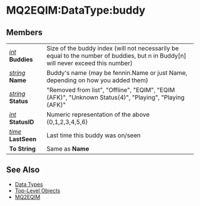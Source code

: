 # MQ2EQIM:DataType:buddy

## Members

|  |  |
| :--- | :--- |
| [_int_](../../../data-types-and-top-level-objects/data-types/datatype-int.md) **Buddies** | Size of the buddy index \(will not necessarily be equal to the number of buddies, but n in Buddy\[n\] will never exceed this number\) |
| [_string_](../../../data-types-and-top-level-objects/data-types/datatype-string.md) **Name** | Buddy's name \(may be fennin.Name or just Name, depending on how you added them\) |
| [_string_](../../../data-types-and-top-level-objects/data-types/datatype-string.md) **Status** | "Removed from list", "Offline", "EQIM", "EQIM \(AFK\)", "Unknown Status\(4\)", "Playing", "Playing \(AFK\)" |
| [_int_](../../../data-types-and-top-level-objects/data-types/datatype-int.md) **StatusID** | Numeric representation of the above \(0,1,2,3,4,5,6\) |
| [_time_](../../../data-types-and-top-level-objects/data-types/datatype-time.md) **LastSeen** | Last time this buddy was on/seen |
| **To String** | Same as **Name** |

## See Also

* [Data Types](../../../data-types-and-top-level-objects/data-types/)
* [Top-Level Objects](../../../data-types-and-top-level-objects/top-level-objects/)
* [MQ2EQIM](./)

